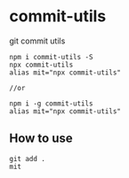 # commit-utils
git commit utils

```
npm i commit-utils -S
npx commit-utils
alias mit="npx commit-utils"

//or

npm i -g commit-utils
alias mit="npx commit-utils"

```


## How to use

``` 
git add .
mit
```

